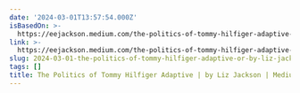 ```yaml
---
date: '2024-03-01T13:57:54.000Z'
isBasedOn: >-
  https://eejackson.medium.com/the-politics-of-tommy-hilfiger-adaptive-9972afef04c2
link: >-
  https://eejackson.medium.com/the-politics-of-tommy-hilfiger-adaptive-9972afef04c2
slug: 2024-03-01-the-politics-of-tommy-hilfiger-adaptive-or-by-liz-jackson-or-medium
tags: []
title: The Politics of Tommy Hilfiger Adaptive | by Liz Jackson | Medium
---
```



